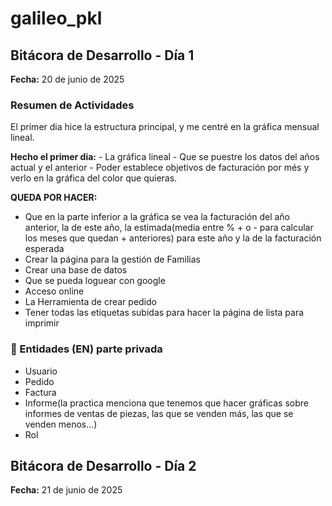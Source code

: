 ﻿# galileo_pkl
## Bitácora de Desarrollo - Día 1

**Fecha:** 20 de junio de 2025

### Resumen de Actividades

El primer dia hice la estructura principal, y me centré en la gráfica mensual lineal.

**Hecho el primer dia:**
    - La gráfica lineal
    - Que se puestre los datos del años actual y el anterior
    - Poder establece objetivos de facturación por més y verlo en la gráfica del color que quieras.

**QUEDA POR HACER:**
- Que en la parte inferior a la gráfica se vea la facturación del año anterior, la de este año, la estimada(media entre % + o - para calcular los meses que quedan + anteriores) para este año y la de la facturación esperada
- Crear la página para la gestión de Familias
- Crear una base de datos
- Que se pueda loguear con google
- Acceso online
- La Herramienta de crear pedido
- Tener todas las etiquetas subidas para hacer la página de lista para imprimir

### 📄 Entidades (EN) parte privada
- Usuario
- Pedido
- Factura
- Informe(la practica menciona que tenemos que hacer gráficas sobre informes de ventas de piezas, las que se venden más, las que se venden menos...)
- Rol


## Bitácora de Desarrollo - Día 2

**Fecha:** 21 de junio de 2025
    
